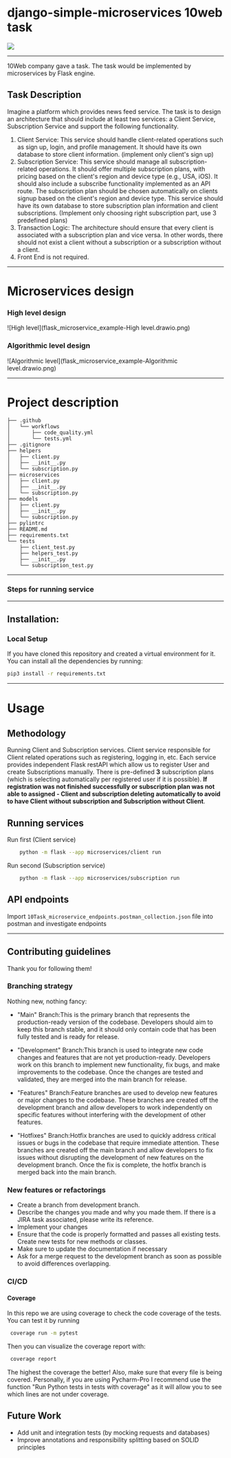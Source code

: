# django-simple-microservices 10web task
![](https://img.shields.io/badge/Python-3.9-green?style=flat-square)


***
10Web company gave a task. The task would be implemented by microservices by Flask engine.
## Task Description

Imagine a platform which provides news feed service. The task is to design an architecture that
should include at least two services: a Client Service, Subscription Service and support the
following functionality.
1. Client Service: This service should handle client-related operations such as sign up,
login, and profile management. It should have its own database to store client
information. (implement only client's sign up)
2. Subscription Service: This service should manage all subscription-related operations. It
should offer multiple subscription plans, with pricing based on the client's region and
device type (e.g., USA, iOS). It should also include a subscribe functionality
implemented as an API route. The subscription plan should be chosen automatically on
clients signup based on the client's region and device type. This service should have its
own database to store subscription plan information and client subscriptions. (Implement
only choosing right subscription part, use 3 predefined plans)
3. Transaction Logic: The architecture should ensure that every client is associated with a
subscription plan and vice versa. In other words, there should not exist a client without a
subscription or a subscription without a client.
4. Front End is not required.
***

# Microservices design
### High level design
![High level](flask_microservice_example-High level.drawio.png)
### Algorithmic level design
![Algorithmic level](flask_microservice_example-Algorithmic level.drawio.png)
***

# Project description
```
├── .github
│   └── workflows
│       ├── code_quality.yml
│       └── tests.yml
├── .gitignore
├── helpers
│   ├── client.py
│   ├── __init__.py
│   └── subscription.py
├── microservices
│   ├── client.py
│   ├── __init__.py
│   └── subscription.py
├── models
│   ├── client.py
│   ├── __init__.py
│   └── subscription.py
├── pylintrc
├── README.md
├── requirements.txt
└── tests
    ├── client_test.py
    ├── helpers_test.py
    ├── __init__.py
    └── subscription_test.py
```
***
### Steps for running service

***
## Installation:
### Local Setup
If you have cloned this repository and created a virtual environment for it. You can install all the dependencies by running:
``` bash
pip3 install -r requirements.txt
```

***
# Usage
## Methodology
Running Client and Subscription services. Client service responsible for Client related operations such as registering, 
logging in, etc. Each service provides independent Flask restAPI which allow us to register User and create Subscriptions
manually. There is pre-defined **3** subscription plans (which is selecting automatically per registered user if it is possible).
**If registration was not finished successfully or subscription plan was not able to assigned - Client and subscription deleting
automatically to avoid to have Client without subscription and Subscription without Client**.

## Running services
Run first (Client service)
```bash
    python -m flask --app microservices/client run
```
Run second (Subscription service)
```bash
    python -m flask --app microservices/subscription run
```
## API endpoints
Import ```10Task_microservice_endpoints.postman_collection.json``` file into postman and investigate endpoints

***
## Contributing guidelines
Thank you for following them!

### Branching strategy
Nothing new, nothing fancy:
* "Main" Branch:This is the primary branch that represents the production-ready version of the codebase. Developers 
should aim to keep this branch stable, and it should only contain code that has been fully tested and is ready
for release.

* "Development" Branch:This branch is used to integrate new code changes and features that are not yet production-ready.
Developers work on this branch to implement new functionality, fix bugs, and make improvements to the codebase. 
Once the changes are tested and validated, they are merged into the main branch for release.

* "Features" Branch:Feature branches are used to develop new features or major changes to the codebase. These 
branches are created off the development branch and allow developers to work independently on specific features 
without interfering with the development of other features.

* "Hotfixes" Branch:Hotfix branches are used to quickly address critical issues or bugs in the codebase that require
immediate attention. These branches are created off the main branch and allow developers to fix issues without
disrupting the development of new features on the development branch. Once the fix is complete, the hotfix branch is
merged back into the main branch.

### New features or refactorings
- Create a branch from development branch.
- Describe the changes you made and why you made them. If there is a JIRA task associated, please  write its reference.
- Implement your changes
- Ensure that the code is properly formatted and passes all existing tests. Create new tests for new methods or classes.
- Make sure to update the documentation if necessary
- Ask for a merge request to the development branch as soon as possible to avoid differences overlapping.

### CI/CD
#### Coverage
In this repo we are using coverage to check the code coverage of the tests. You can test it by running
``` bash
 coverage run -m pytest 
```
Then you can visualize the coverage report with:
``` bash
 coverage report
```
The highest the coverage the better! Also, make sure that every file is being covered.
Personally, if you are using Pycharm-Pro I recommend use the function "Run Python tests in tests with coverage" as it 
will allow you to see which lines are not under coverage.

## Future Work
- Add unit and integration tests (by mocking requests and databases)
- Improve annotations and responsibility splitting based on SOLID principles